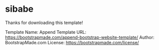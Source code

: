# sibabe

Thanks for downloading this template!

Template Name: Append
Template URL: https://bootstrapmade.com/append-bootstrap-website-template/
Author: BootstrapMade.com
License: https://bootstrapmade.com/license/
